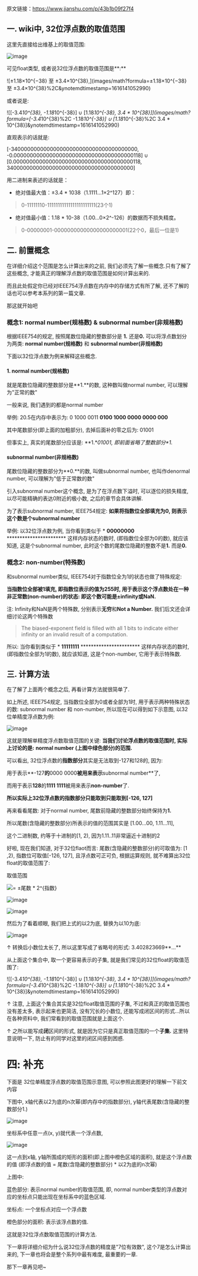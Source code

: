 原文链接：https://www.jianshu.com/p/43b1b09f27f4

## 一. wiki中, 32位浮点数的取值范围

这里先直接给出维基上的取值范围:

![image](images/EC94E1F2400A4A508CA7EAC7A2A5E87A.png)

可见float类型, 或者说32位浮点数的取值范围是**:**

![±1.18×10^{−38} 至 ±3.4×10^{38},](images/math?formula=±1.18×10^{−38} 至 ±3.4×10^{38}%2C&ynotemdtimestamp=1616141052990)

或者说是:

![[-3.4*10^{38}, -1.18*10^{-38}] ∪ [1.18*10^{-38}, 3.4 * 10^{38}]](images/math?formula=[-3.4*10^{38}%2C -1.18*10^{-38}] ∪ [1.18*10^{-38}%2C 3.4 * 10^{38}]&ynotemdtimestamp=1616141052990)

直观表示的话就是:

[-340000000000000000000000000000000000000, -0.0000000000000000000000000000000000000118] ∪ [0.0000000000000000000000000000000000000118, 340000000000000000000000000000000000000]

用二进制来表述的话就是：

- 绝对值最大值：±3.4 * 1038（1.1111…1×2^127）即：

> 0-11111110-11111111111111111111111(23个1)

- 绝对值最小值：1.18 * 10-38（1.00…0×2^-126）的数据而不损失精度。

> 0-00000001-00000000000000000000001(22个0，最后一位是1)

## 二. 前置概念

在详细介绍这个范围是怎么计算出来的之前, 我们必须先了解一些概念.只有了解了这些概念, 才能真正的理解浮点数的取值范围是如何计算出来的.

而且此处假定你已经对IEEE754浮点数在内存中的存储方式有所了解, 还不了解的话也可以参考本系列的第一篇文章.

那这就开始吧

### 概念1: normal number(规格数) & subnormal number(非规格数)

根据IEEE754的规定, 按照尾数位隐藏的整数部分是 **1.** 还是**0.** 可以将浮点数划分为两类: **normal number(规格数)** 和 **subnormal number(非规格数)**

下面以32位浮点数为例来解释这些概念.

#### 1. normal number(规格数)

就是尾数位隐藏的整数部分是**1.**的数, 这种数叫做normal number, 可以理解为"正常的数"

一般来说, 我们遇到的都是normal number

举例: 20.5在内存中表示为: 0 1000 0011 **0100 1000 0000 0000 000**

其中尾数部分(即上面的加粗部分), 去掉后面补的零之后为: 01001

但事实上, 真实的尾数部分应该是: **1.\**01001, 即前面省略了整数部分\**1.**

#### subnormal number(非规格数)

尾数位隐藏的整数部分为**0.**的数, 叫做subnormal number, 也叫作denormal number, 可以理解为"低于正常数的数"

引入subnormal number这个概念, 是为了在浮点数下溢时, 可以逐位的损失精度, 以尽可能精确的表达0附近的极小数, 之后的章节会具体讲解.

为了表示subnormal number, IEEE754规定: **如果将指数位全部填充为0, 则表示这个数是个subnormal number**

举例: 以32位浮点数为例, 当你看到类似于 * **00000000** *********************** 这样内存状态的数时, (即指数位全部为0的数), 就应该知道, 这是个subnormal number, 此时这个数的尾数位隐藏的整数不是**1.** 而是**0.**

### 概念2: non-number(特殊数)

和subnormal number类似, IEEE754对于指数位全为1的状态也做了特殊规定:

**当指数位全部被1填充, 即指数位表示的值为255时, 用于表示这个浮点数处在一种非正常数(non-number)的状态: 即这个数可能是±infinity或NaN.**

注: Infinity和NaN是两个特殊数, 分别表示**无穷**和**Not a Number.** 我们后文还会详细讨论这两个特殊数

> The biased-exponent field is filled with all 1 bits to indicate either infinity or an invalid result of a computation.

所以: 当你看到类似于 * **11111111** *********************** 这样内存状态的数时, (即指数位全部为1的数), 就应该知道, 这是个non-number, 它用于表示特殊数.

## 三. 计算方法

在了解了上面两个概念之后, 再看计算方法就很简单了.

如上所述, IEEE754规定, 当指数位全部为0或者全部为1时, 用于表示两种特殊状态的数: subnormal number 和 non-number, 所以现在可以得到如下示意图, 以32位单精度浮点数为例:

![image](images/4A0D73F83D354BE2A02B271A8DB5EFAA.png)

这就是理解单精度浮点数取值范围的关键: **当我们讨论浮点数的取值范围时, 实际上讨论的是:** **normal number (上图中绿色部分)的范围.**

可以看出, 32位浮点数的**指数部分**其实是无法取到-127和128的, 因为:

用于表示**-127**的**0000 0000**被用来表示**subnormal number**了,

而用于表示**128**的**1111 1111**被用来表示**non-number**了.

**所以实际上32位浮点数的指数部分只能取到只能取到[-126, 127]**

再来看看尾数: 对于normal number, 尾数前隐藏的整数部分始终保持为**1.**

所以尾数(含隐藏的整数部分)所表示的值的范围其实是 [1.00...00, 1.11...11],

这个二进制数, 约等于十进制的[1, 2), 因为1.11..11非常逼近十进制的2

好啦, 现在我们知道, 对于32位flaot而言: 尾数(含隐藏的整数部分)的可取值为: [1 ,2), 指数位可取值[-126, 127], 且浮点数可正可负, 根据运算规则, 就不难算出32位float的取值范围了:

取值范围

![ = ±尾数 * 2^{指数}](images/math-20210319160425640)

![image](images/66A2CD30E3014BBE8178DC42ADB98B0A.png)

![image](https://note.youdao.com/src/34C8F87FEAD842CE8334A3D3C4B50439?ynotemdtimestamp=1616141052990)

然后为了看着顺眼, 我们把上式的以2为底, 替换为以10为底:

![image](https://note.youdao.com/src/93AD01007D884585B9F8BED20A43D859?ynotemdtimestamp=1616141052990)

↑ 转换后小数位太长了, 所以这里写成了省略号的形式: 3.402823669**...**

从上面这个集合中, 取一个更容易表示的子集, 就是我们常见的32位float的取值范围了:

![[-3.4*10^{38}, -1.18*10^{-38}] ∪ [1.18*10^{-38}, 3.4 * 10^{38}]](images/math?formula=[-3.4*10^{38}%2C -1.18*10^{-38}] ∪ [1.18*10^{-38}%2C 3.4 * 10^{38}]&ynotemdtimestamp=1616141052990)

↑ 注意, 上面这个集合其实是32位float取值范围的子集, 不过和真正的取值范围也没有差太多, 表示起来也更简洁, 没有冗长的小数位, 还能写成闭区间的形式...所以在各种资料中, 我们常看到的取值范围就是上面这个.

↑ 之所以能写成**闭**区间的形式, 就是因为它只是真正取值范围的一个**子集.** 这里特意说明一下, 防止有的同学对这里的闭区间感到困惑.

# 四: 补充

下面是 32位单精度浮点数的取值范围示意图, 可以参照此图更好的理解一下前文内容

下图中, x轴代表以2为底的n次幂(即内存中的指数部分), y轴代表尾数(含隐藏的整数部分1.)

![image](images/85E1AE22E03C470E948A3502A90D146E.png)

坐标系中任意一点(x, y)就代表一个浮点数,

![image](images/25A25B853E2F42BE942157A5A9C6CBCB.png)

这一点到x轴, y轴所围成的矩形的面积(即上图中橙色区域的面积), 就是这个浮点数的值 (即浮点数的值 = 尾数(含隐藏的整数部分) * 以2为底的n次幂)

上图中:

蓝色部分: 表示normal number的取值范围, 即, normal number类型的浮点数对应的坐标点只能出现在坐标系中的蓝色区域.

坐标点: 一个坐标点对应一个浮点数

橙色部分的面积: 表示该浮点数的值.

这就是32位浮点数取值范围的计算方法.

下一章将详细介绍为什么说32位浮点数的精度是"7位有效数", 这个7是怎么计算出来的, 下一章也将会是整个系列中最有难度, 最重要的一章.

那下一章再见吧~